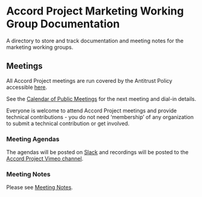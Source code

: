 # Accord Project Marketing Working Group Documentation

A directory to store and track documentation and meeting notes for the marketing working groups.

## Meetings
All Accord Project meetings are run covered by the Antitrust Policy accessible [here](https://github.com/accordproject/docs#governance-documents-and-policies).

See the [Calendar of Public Meetings](https://calendar.google.com/calendar/embed?src=accordproject.org_gktijdpnstaltatqcv6bcvr54o%40group.calendar.google.com) for the next meeting and dial-in details.

Everyone is welcome to attend Accord Project meetings and provide technical contributions - you do not need ‘membership’ of any organization to submit a technical contribution or get involved.

### Meeting Agendas
The agendas will be posted on [Slack](https://accord-project-slack-signup.herokuapp.com/) and recordings will be posted to the [Accord Project Vimeo channel](https://vimeo.com/accordproject).
### Meeting Notes
Please see [Meeting Notes](https://github.com/accordproject/docs/tree/master/Working%20Groups/Marketing/Meeting%20Notes).
